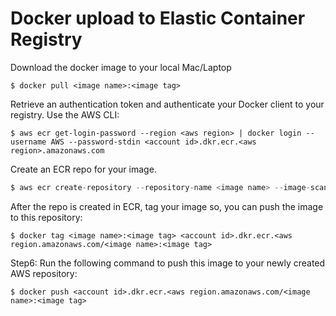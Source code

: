 # Docker upload to Elastic Container Registry

Download the docker image to your local Mac/Laptop

```
$ docker pull <image name>:<image tag>
```

Retrieve an authentication token and authenticate your Docker client to your registry. Use the AWS CLI:

```
$ aws ecr get-login-password --region <aws region> | docker login --username AWS --password-stdin <account id>.dkr.ecr.<aws region>.amazonaws.com
```

Create an ECR repo for your image.

```    s
$ aws ecr create-repository --repository-name <image name> --image-scanning-configuration scanOnPush=true
```

After the repo is created in ECR, tag your image so, you can push the image to this repository:

```
$ docker tag <image name>:<image tag> <account id>.dkr.ecr.<aws region.amazonaws.com/<image name>:<image tag>
```

Step6: Run the following command to push this image to your newly created AWS repository:

```
$ docker push <account id>.dkr.ecr.<aws region.amazonaws.com/<image name>:<image tag>
```
